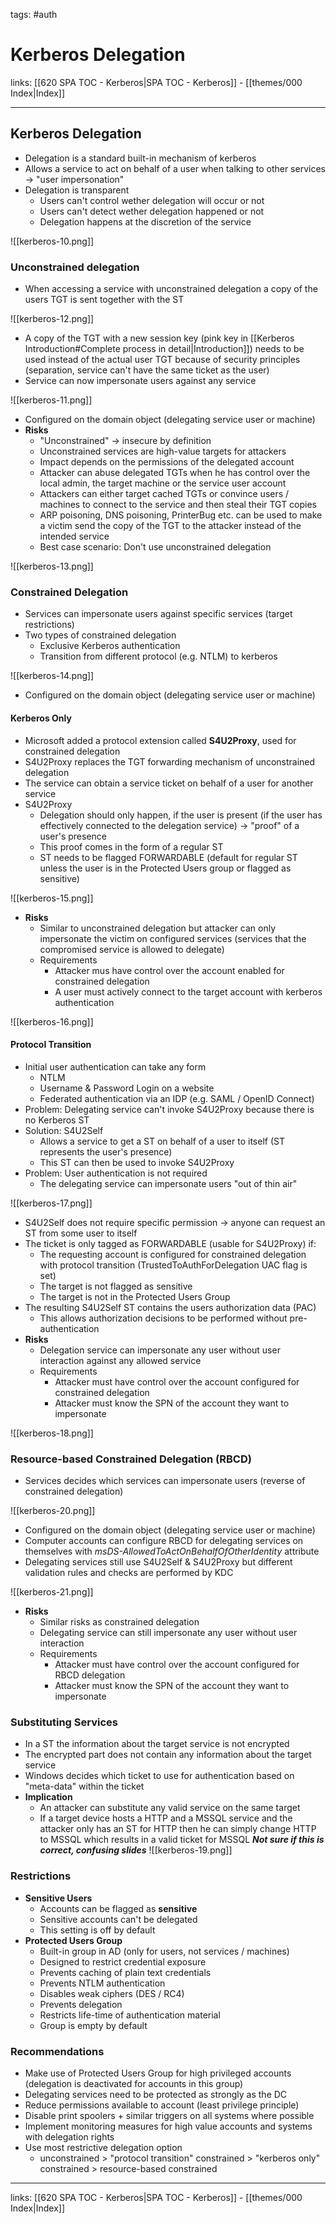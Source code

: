 tags: #auth 

# Kerberos Delegation

links: [[620 SPA TOC - Kerberos|SPA TOC - Kerberos]] - [[themes/000 Index|Index]]

---

## Kerberos Delegation

- Delegation is a standard built-in mechanism of kerberos
- Allows a service to act on behalf of a user when talking to other services -> "user impersonation"
- Delegation is transparent
	- Users can't control wether delegation will occur or not
	- Users can't detect wether delegation happened or not
	- Delegation happens at the discretion of the service

![[kerberos-10.png]]

### Unconstrained delegation

- When accessing a service with unconstrained delegation a copy of the users TGT is sent together with the ST

![[kerberos-12.png]]

- A copy of the TGT with a new session key (pink key in [[Kerberos Introduction#Complete process in detail|Introduction]]) needs to be used instead of the actual user TGT because of security principles (separation, service can't have the same ticket as the user)
- Service can now impersonate users against any service

![[kerberos-11.png]]

- Configured on the domain object (delegating service user or machine)
- **Risks**
	- "Unconstrained" -> insecure by definition
	- Unconstrained services are high-value targets for attackers
	- Impact depends on the permissions of the delegated account
	- Attacker can abuse delegated TGTs when he has control over the local admin, the target machine or the service user account
	- Attackers can either target cached TGTs or convince users / machines to connect to the service and then steal their TGT copies
	- ARP poisoning, DNS poisoning, PrinterBug etc. can be used to make a victim send the copy of the TGT to the attacker instead of the intended service
	- Best case scenario: Don't use unconstrained delegation

![[kerberos-13.png]]

### Constrained Delegation

- Services can impersonate users against specific services (target restrictions)
- Two types of constrained delegation
	- Exclusive Kerberos authentication
	- Transition from different protocol (e.g. NTLM) to kerberos

![[kerberos-14.png]]

- Configured on the domain object (delegating service user or machine)

#### Kerberos Only

- Microsoft added a protocol extension called **S4U2Proxy**, used for constrained delegation
- S4U2Proxy replaces the TGT forwarding mechanism of unconstrained delegation
- The service can obtain a service ticket on behalf of a user for another service
- S4U2Proxy
	- Delegation should only happen, if the user is present (if the user has effectively connected to the delegation service) -> "proof" of a user's presence
	- This proof comes in the form of a regular ST
	- ST needs to be flagged FORWARDABLE (default for regular ST unless the user is in the Protected Users group or flagged as sensitive)

![[kerberos-15.png]]

- **Risks**
	- Similar to unconstrained delegation but attacker can only impersonate the victim on configured services (services that the compromised service is allowed to delegate)
	- Requirements
		- Attacker mus have control over the account enabled for constrained delegation
		- A user must actively connect to the target account with kerberos authentication

![[kerberos-16.png]]

#### Protocol Transition

- Initial user authentication can take any form
	- NTLM
	- Username & Password Login on a website
	- Federated authentication via an IDP (e.g. SAML / OpenID Connect)
- Problem: Delegating service can't invoke S4U2Proxy because there is no Kerberos ST
- Solution: S4U2Self
	- Allows a service to get a ST on behalf of a user to itself (ST represents the user's presence)
	- This ST can then be used to invoke S4U2Proxy
- Problem: User authentication is not required
	- The delegating service can impersonate users "out of thin air"

![[kerberos-17.png]]

- S4U2Self does not require specific permission -> anyone can request an ST from some user to itself
- The ticket is only tagged as FORWARDABLE (usable for S4U2Proxy) if:
	- The requesting account is configured for constrained delegation with protocol transition (TrustedToAuthForDelegation UAC flag is set)
	- The target is not flagged as sensitive
	- The target is not in the Protected Users Group
- The resulting S4U2Self ST contains the users authorization data (PAC)
	- This allows authorization decisions to be performed without pre-authentication
- **Risks**
	- Delegation service can impersonate any user without user interaction against any allowed service
	- Requirements
		- Attacker must have control over the account configured for constrained delegation
		- Attacker must know the SPN of the account they want to impersonate

![[kerberos-18.png]]

### Resource-based Constrained Delegation (RBCD)

- Services decides which services can impersonate users (reverse of constrained delegation)

![[kerberos-20.png]]

- Configured on the domain object (delegating service user or machine)
- Computer accounts can configure RBCD for delegating services on themselves with *msDS-AllowedToActOnBehalfOfOtherIdentity* attribute
- Delegating services still use S4U2Self & S4U2Proxy but different validation rules and checks are performed by KDC

![[kerberos-21.png]]

- **Risks**
	- Similar risks as constrained delegation
	- Delegating service can still impersonate any user without user interaction
	- Requirements
		- Attacker must have control over the account configured for RBCD delegation
		- Attacker must know the SPN of the account they want to impersonate

### Substituting Services

- In a ST the information about the target service is not encrypted
- The encrypted part does not contain any information about the target service
- Windows decides which ticket to use for authentication based on "meta-data" within the ticket
- **Implication**
	- An attacker can substitute any valid service on the same target
	- If a target device hosts a HTTP and a MSSQL service and the attacker only has an ST for HTTP then he can simply change HTTP to MSSQL which results in a valid ticket for MSSQL
***Not sure if this is correct, confusing slides***
![[kerberos-19.png]]

### Restrictions

- **Sensitive Users**
	- Accounts can be flagged as **sensitive**
	- Sensitive accounts can't be delegated
	- This setting is off by default
- **Protected Users Group**
	- Built-in group in AD (only for users, not services / machines)
	- Designed to restrict credential exposure
	- Prevents caching of plain text credentials
	- Prevents NTLM authentication
	- Disables weak ciphers (DES / RC4)
	- Prevents delegation
	- Restricts life-time of authentication material
	- Group is empty by default

### Recommendations

- Make use of Protected Users Group for high privileged accounts (delegation is deactivated for accounts in this group)
- Delegating services need to be protected as strongly as the DC
- Reduce permissions available to account (least privilege principle)
- Disable print spoolers + similar triggers on all systems where possible
- Implement monitoring measures for high value accounts and systems with delegation rights
- Use most restrictive delegation option
	- unconstrained > "protocol transition" constrained > "kerberos only" constrained > resource-based constrained

---
links: [[620 SPA TOC - Kerberos|SPA TOC - Kerberos]] - [[themes/000 Index|Index]]